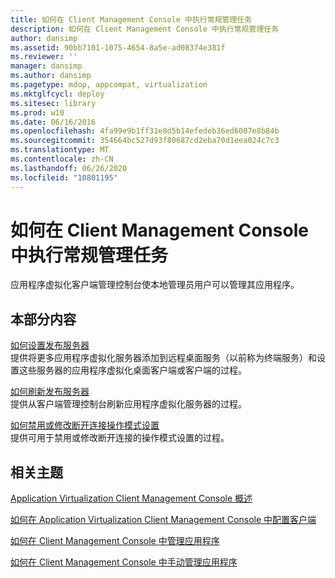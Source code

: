 ```yaml
---
title: 如何在 Client Management Console 中执行常规管理任务
description: 如何在 Client Management Console 中执行常规管理任务
author: dansimp
ms.assetid: 90bb7101-1075-4654-8a5e-ad08374e381f
ms.reviewer: ''
manager: dansimp
ms.author: dansimp
ms.pagetype: mdop, appcompat, virtualization
ms.mktglfcycl: deploy
ms.sitesec: library
ms.prod: w10
ms.date: 06/16/2016
ms.openlocfilehash: 4fa99e9b1ff31e8d5b14efedeb36ed6007e8b84b
ms.sourcegitcommit: 354664bc527d93f80687cd2eba70d1eea024c7c3
ms.translationtype: MT
ms.contentlocale: zh-CN
ms.lasthandoff: 06/26/2020
ms.locfileid: "10801195"
---
```

# 如何在 Client Management Console 中执行常规管理任务


应用程序虚拟化客户端管理控制台使本地管理员用户可以管理其应用程序。

## 本部分内容


<a href="" id="how-to-set-up-publishing-servers"></a>[如何设置发布服务器](how-to-set-up-publishing-servers.md)  
提供将更多应用程序虚拟化服务器添加到远程桌面服务（以前称为终端服务）和设置这些服务器的应用程序虚拟化桌面客户端或客户端的过程。

<a href="" id="how-to-refresh-the-publishing-servers"></a>[如何刷新发布服务器](how-to-refresh-the-publishing-servers.md)  
提供从客户端管理控制台刷新应用程序虚拟化服务器的过程。

<a href="" id="how-to-disable-or-modify-disconnected-operation-mode-settings"></a>[如何禁用或修改断开连接操作模式设置](how-to-disable-or-modify-disconnected-operation-mode-settings.md)  
提供可用于禁用或修改断开连接的操作模式设置的过程。

## 相关主题


[Application Virtualization Client Management Console 概述](application-virtualization-client-management-console-overview.md)

[如何在 Application Virtualization Client Management Console 中配置客户端](how-to-configure-the-client-in-the-application-virtualization-client-management-console.md)

[如何在 Client Management Console 中管理应用程序](how-to-manage-applications-in-the-client-management-console.md)

[如何在 Client Management Console 中手动管理应用程序](how-to-manually-manage-applications-in-the-client-management-console.md)

 

 





